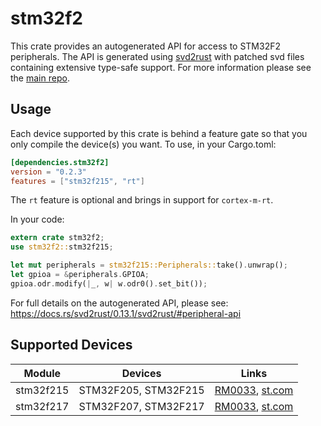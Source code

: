 # stm32f2
This crate provides an autogenerated API for access to STM32F2 peripherals.
The API is generated using [svd2rust] with patched svd files containing
extensive type-safe support. For more information please see the [main repo].

[svd2rust]: https://github.com/japaric/svd2rust
[main repo]: https://github.com/adamgreig/stm32-rs

## Usage
Each device supported by this crate is behind a feature gate so that you only
compile the device(s) you want. To use, in your Cargo.toml:

```toml
[dependencies.stm32f2]
version = "0.2.3"
features = ["stm32f215", "rt"]
```

The `rt` feature is optional and brings in support for `cortex-m-rt`.

In your code:

```rust
extern crate stm32f2;
use stm32f2::stm32f215;

let mut peripherals = stm32f215::Peripherals::take().unwrap();
let gpioa = &peripherals.GPIOA;
gpioa.odr.modify(|_, w| w.odr0().set_bit());
```

For full details on the autogenerated API, please see:
https://docs.rs/svd2rust/0.13.1/svd2rust/#peripheral-api

## Supported Devices

| Module | Devices | Links |
|:------:|:-------:|:-----:|
| stm32f215 | STM32F205, STM32F215 | [RM0033](https://www.st.com/resource/en/reference_manual/cd00225773.pdf), [st.com](https://www.st.com/content/st_com/en/products/microcontrollers/stm32-32-bit-arm-cortex-mcus/stm32-high-performance-mcus/stm32f2-series/stm32f2x5.html) |
| stm32f217 | STM32F207, STM32F217 | [RM0033](https://www.st.com/resource/en/reference_manual/cd00225773.pdf), [st.com](https://www.st.com/content/st_com/en/products/microcontrollers/stm32-32-bit-arm-cortex-mcus/stm32-high-performance-mcus/stm32f2-series/stm32f2x7.html) |
